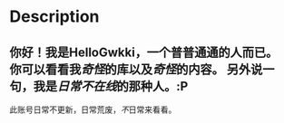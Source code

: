 # Description
你好！我是HelloGwkki，一个普普通通的人而已。   
你可以看看我*奇怪*的库以及*奇怪*的内容。
另外说一句，我是*日常不在线*的那种人。:P
---
此账号日常不更新，日常荒废，*不*日常来看看。
